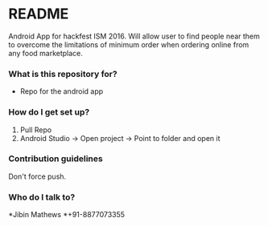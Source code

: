 # README #

Android App for hackfest ISM 2016. Will allow user to find people near them to overcome the limitations of minimum order when ordering online from any food marketplace.

### What is this repository for? ###

* Repo for the android app

### How do I get set up? ###

1. Pull Repo
2. Android Studio -> Open project -> Point to folder and open it 
### Contribution guidelines ###

Don't force push. 

### Who do I talk to? ###
*Jibin Mathews
*+91-8877073355